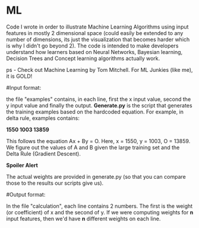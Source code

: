 # ML
Code I wrote in order to illustrate Machine Learning Algorithms using input features in mostly 2 dimensional space (could easily be extended to any number of dimensions, its just the visualization that becomes harder which is why I didn't go beyond 2). The code is intended to make developers understand how learners based on Neural Networks, Bayesian learning, Decision Trees and Concept learning algorithms actually work.

ps - Check out Machine Learning by Tom Mitchell. For ML Junkies (like me), it is GOLD!

#Input format:

the file "examples" contains, in each line, first the x input value, second the y input value and finally the output. **Generate.py** is the script that generates the training examples based on the hardcoded equation.
For example, in delta rule, examples contains:

**1550 1003 13859**

This follows the equation Ax + By = O. Here, x = 1550, y = 1003, O = 13859. We figure out the values of A and B given the large training set and the Delta Rule (Gradient Descent).

**Spoiler Alert**

The actual weights are provided in generate.py (so that you can compare those to the results our scripts give us).

#Output format:

In the file "calculation", each line contains 2 numbers. The first is the weight (or coefficient) of x and the second of y. If we were computing weights for **n** input features, then we'd have **n** different weights on each line.
